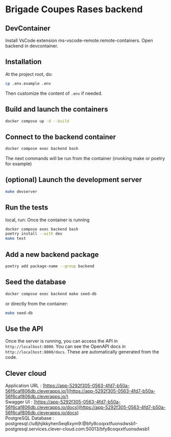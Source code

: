 # Brigade Coupes Rases backend

## DevContainer 
Install VsCode extension ms-vscode-remote.remote-containers. 
Open backend in devcontainer. 

## Installation

At the project root, do:

```bash
cp .env.example .env
```

Then customize the content of `.env` if needed.

## Build and launch the containers
```bash
docker compose up -d --build
```

## Connect to the backend container

```bash
docker compose exec backend bash
```
The next commands will be run from the container (invoking make or poetry for example)

## (optional) Launch the development server

```bash
make devserver
```

## Run the tests

local, run:
Once the container is running

```bash
docker compose exec backend bash
poetry install --with dev
make test
```
## Add a new backend package

```bash
poetry add package-name --group backend
```

## Seed the database

```bash
docker compose exec backend make seed-db
```
or directly from the container:

```bash
make seed-db
```

## Use the API

Once the server is running, you can access the API in `http://localhost:8000`.
You can see the OpenAPI docs in `http://localhost:8000/docs`. These are automatically generated from the code.


## Clever cloud 
Application URL : [https://app-5292f305-0563-4fd7-b50a-56f6caf806db.cleverapps.io/](https://app-5292f305-0563-4fd7-b50a-56f6caf806db.cleverapps.io/)  
Swagger UI : [https://app-5292f305-0563-4fd7-b50a-56f6caf806db.cleverapps.io/docs](https://app-5292f305-0563-4fd7-b50a-56f6caf806db.cleverapps.io/docs)  
PostgreSQL Database : postgresql://u8jhjikkyhen5eq6xym9:<password in keepass>@bfy8coqxxtfuonsdwsb1-postgresql.services.clever-cloud.com:50013/bfy8coqxxtfuonsdwsb1  